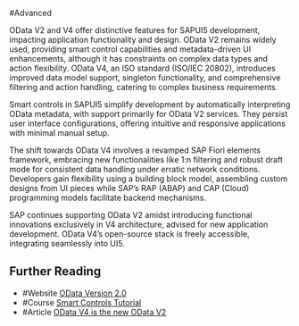 #Advanced

OData V2 and V4 offer distinctive features for SAPUI5 development, impacting application functionality and design. OData V2 remains widely used, providing smart control capabilities and metadata-driven UI enhancements, although it has constraints on complex data types and action flexibility. OData V4, an ISO standard (ISO/IEC 20802), introduces improved data model support, singleton functionality, and comprehensive filtering and action handling, catering to complex business requirements.

Smart controls in SAPUI5 simplify development by automatically interpreting OData metadata, with support primarily for OData V2 services. They persist user interface configurations, offering intuitive and responsive applications with minimal manual setup.

The shift towards OData V4 involves a revamped SAP Fiori elements framework, embracing new functionalities like 1:n filtering and robust draft mode for consistent data handling under erratic network conditions. Developers gain flexibility using a building block model, assembling custom designs from UI pieces while SAP’s RAP (ABAP) and CAP (Cloud) programming models facilitate backend mechanisms.

SAP continues supporting OData V2 amidst introducing functional innovations exclusively in V4 architecture, advised for new application development. OData V4’s open-source stack is freely accessible, integrating seamlessly into UI5.
## Further Reading

- #Website [OData Version 2.0](https://www.odata.org/documentation/odata-version-2-0/)
- #Course [Smart Controls Tutorial](https://sapui5.hana.ondemand.com/#/topic/64bde9a8879d4f418e2849f7285dd757)
- #Article [OData V4 is the new OData V2](https://community.sap.com/t5/technology-blog-posts-by-sap/odata-v4-is-the-new-odata-v2/ba-p/13560676)